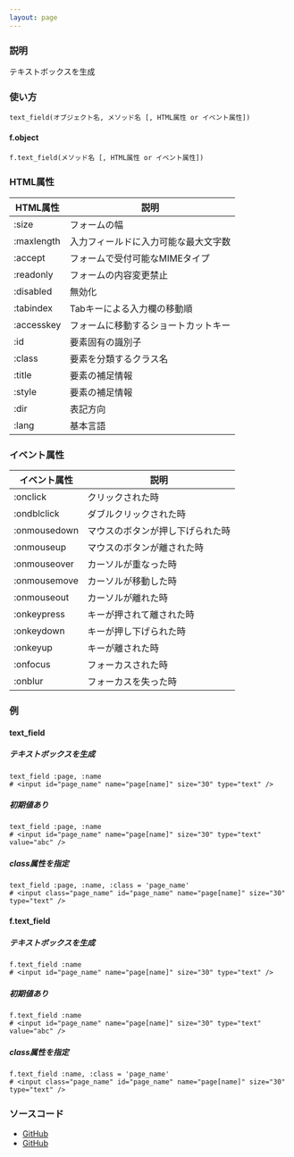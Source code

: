 ```yaml
---
layout: page
---
```

### 説明
テキストボックスを生成

### 使い方
    text_field(オブジェクト名, メソッド名 [, HTML属性 or イベント属性])

#### f.object
    f.text_field(メソッド名 [, HTML属性 or イベント属性])

### HTML属性

HTML属性   | 説明
---------- | ------------------
:size      | フォームの幅
:maxlength | 入力フィールドに入力可能な最大文字数
:accept    | フォームで受付可能なMIMEタイプ
:readonly  | フォームの内容変更禁止
:disabled  | 無効化
:tabindex  | Tabキーによる入力欄の移動順
:accesskey | フォームに移動するショートカットキー
:id        | 要素固有の識別子
:class     | 要素を分類するクラス名
:title     | 要素の補足情報
:style     | 要素の補足情報
:dir       | 表記方向
:lang      | 基本言語

### イベント属性

イベント属性     | 説明
-------------|--------------------
:onclick     | クリックされた時
:ondblclick  | ダブルクリックされた時
:onmousedown | マウスのボタンが押し下げられた時
:onmouseup   | マウスのボタンが離された時
:onmouseover | カーソルが重なった時
:onmousemove | カーソルが移動した時
:onmouseout  | カーソルが離れた時
:onkeypress  | キーが押されて離された時
:onkeydown   | キーが押し下げられた時
:onkeyup     | キーが離された時
:onfocus     | フォーカスされた時
:onblur      | フォーカスを失った時

### 例
#### text_field
##### テキストボックスを生成
    text_field :page, :name
    # <input id="page_name" name="page[name]" size="30" type="text" />

##### 初期値あり
    text_field :page, :name
    # <input id="page_name" name="page[name]" size="30" type="text" value="abc" />

##### class属性を指定
    text_field :page, :name, :class = 'page_name'
    # <input class="page_name" id="page_name" name="page[name]" size="30" type="text" />

#### f.text_field
##### テキストボックスを生成
    f.text_field :name
    # <input id="page_name" name="page[name]" size="30" type="text" />

##### 初期値あり
    f.text_field :name
    # <input id="page_name" name="page[name]" size="30" type="text" value="abc" />

##### class属性を指定
    f.text_field :name, :class = 'page_name'
    # <input class="page_name" id="page_name" name="page[name]" size="30" type="text" />

### ソースコード
* [GitHub](https://github.com/rails/rails/blob/f33d52c95217212cbacc8d5e44b5a8e3cdc6f5b3/actionview/lib/action_view/helpers/form_helper.rb#L1141)
* [GitHub](https://github.com/rails/rails/blob/f33d52c95217212cbacc8d5e44b5a8e3cdc6f5b3/actionview/lib/action_view/helpers/form_helper.rb#L1696)
